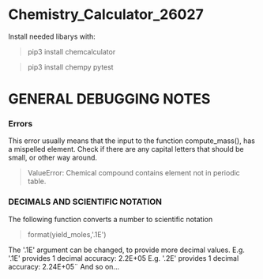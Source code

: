 # Chemistry_Calculator_26027
Install needed libarys with:
> pip3 install chemcalculator

> pip3 install chempy pytest


# GENERAL DEBUGGING NOTES
### Errors
This error usually means that the input to the function compute_mass(), has a mispelled element. Check if there are any capital letters that should be small, or other way around.
> ValueError: Chemical compound contains element not in periodic table.


### DECIMALS AND SCIENTIFIC NOTATION
The following function converts a number to scientific notation
> format(yield_moles,'.1E')

The '.1E' argument can be changed, to provide more decimal values.
E.g. '.1E' provides 1 decimal accuracy: 2.2E+05
E.g. '.2E' provides 1 decimal accuracy: 2.24E+05¨
And so on...